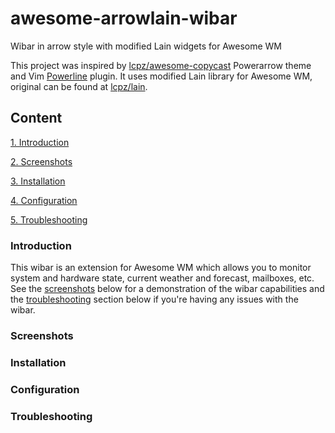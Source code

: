 # awesome-arrowlain-wibar
Wibar in arrow style with modified Lain widgets for Awesome WM

This project was inspired by [lcpz/awesome-copycast][] Powerarrow theme and Vim [Powerline][] plugin. It uses modified Lain library for Awesome WM, original can be found at [lcpz/lain][].

Content
-------

[1. Introduction][]

[2. Screenshots][]

[3. Installation][]

[4. Configuration][]

[5. Troubleshooting][]

### Introduction

This wibar is an extension for Awesome WM which allows you to monitor system and hardware state, current weather and forecast, mailboxes, etc. See the [screenshots][] below for a demonstration of the wibar capabilities and the [troubleshooting][] section below if you're having any issues with the wibar. 

### Screenshots

### Installation

### Configuration

### Troubleshooting


[lcpz/awesome-copycast]: https://github.com/lcpz/awesome-copycats
[Powerline]: https://github.com/powerline/powerline
[lcpz/lain]: https://github.com/lcpz/lain
[1. Introduction]: #Introduction
[screenshots]: #Screenshots
[troubleshooting]: #Troubleshooting
[2. Screenshots]: #Screenshots
[3. Installation]: #Installation
[4. Configuration]: #Configuration
[5. Troubleshooting]: #Troubleshooting
